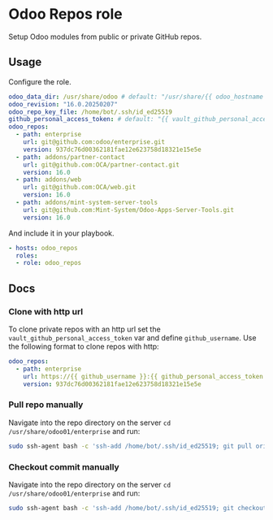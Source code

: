 # Odoo Repos role

Setup Odoo modules from public or private GitHub repos.

## Usage

Configure the role.

```yml
odoo_data_dir: /usr/share/odoo # default: "/usr/share/{{ odoo_hostname }}"
odoo_revision: "16.0.20250207"
odoo_repo_key_file: /home/bot/.ssh/id_ed25519
github_personal_access_token: # default: "{{ vault_github_personal_access_token }}"
odoo_repos:
  - path: enterprise
    url: git@github.com:odoo/enterprise.git
    version: 937dc76d00362181fae12e623758d18321e15e5e
  - path: addons/partner-contact
    url: git@github.com:OCA/partner-contact.git
    version: 16.0
  - path: addons/web
    url: git@github.com:OCA/web.git
    version: 16.0
  - path: addons/mint-system-server-tools
    url: git@github.com:Mint-System/Odoo-Apps-Server-Tools.git
    version: 16.0
```

And include it in your playbook.

```yml
- hosts: odoo_repos
  roles:
  - role: odoo_repos
```

## Docs

### Clone with http url


To clone private repos with an http url set the `vault_github_personal_access_token` var and define `github_username`. Use the following format to clone repos with http:

```yml
odoo_repos:
  - path: enterprise
    url: https://{{ github_username }}:{{ github_personal_access_token }}@github.com/odoo/enterprise.git
    version: 937dc76d00362181fae12e623758d18321e15e5e
```

### Pull repo manually

Navigate into the repo directory on the server `cd /usr/share/odoo01/enterprise` and run:

```bash
sudo ssh-agent bash -c 'ssh-add /home/bot/.ssh/id_ed25519; git pull origin 16.0'
```

### Checkout commit manually

Navigate into the repo directory on the server `cd /usr/share/odoo01/enterprise` and run:

```bash
sudo ssh-agent bash -c 'ssh-add /home/bot/.ssh/id_ed25519; git checkout 937dc76d00362181fae12e623758d18321e15e5e'
```
